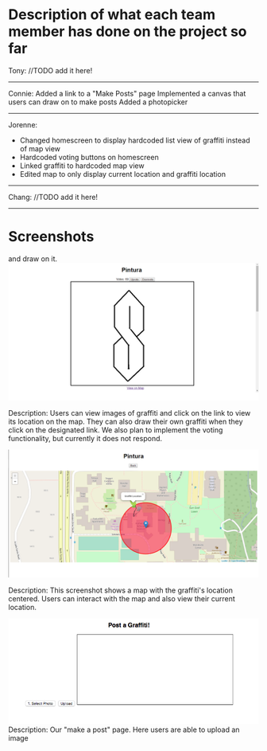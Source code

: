 # Description of what each team member has done on the project so far

Tony:
//TODO add it here!

---

Connie:
Added a link to a "Make Posts" page
Implemented a canvas that users can draw on to make posts
Added a photopicker

---

Jorenne:
- Changed homescreen to display hardcoded list view of graffiti instead of map view
- Hardcoded voting buttons on homescreen
- Linked graffiti to hardcoded map view
- Edited map to only display current location and graffiti location

---

Chang:
//TODO add it here!

---

# Screenshots 

and draw on it.
![alt tag](images/milestone5_screenshot1.png)

Description: Users can view images of graffiti and click on the link to view its location on the map. They can also draw their own graffiti when they click on the designated link. We also plan to implement the voting functionality, but currently it does not respond.


![alt tag](images/milestone5_screenshot2.png)

Description: This screenshot shows a map with the graffiti's location centered. Users can interact with the map and also view their current location.

![alt tag](images/post-page.JPG)
Description: Our "make a post" page. Here users are able to upload an image


